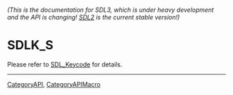 ###### (This is the documentation for SDL3, which is under heavy development and the API is changing! [SDL2](https://wiki.libsdl.org/SDL2/) is the current stable version!)
# SDLK_S

Please refer to [SDL_Keycode](SDL_Keycode) for details.

----
[CategoryAPI](CategoryAPI), [CategoryAPIMacro](CategoryAPIMacro)

